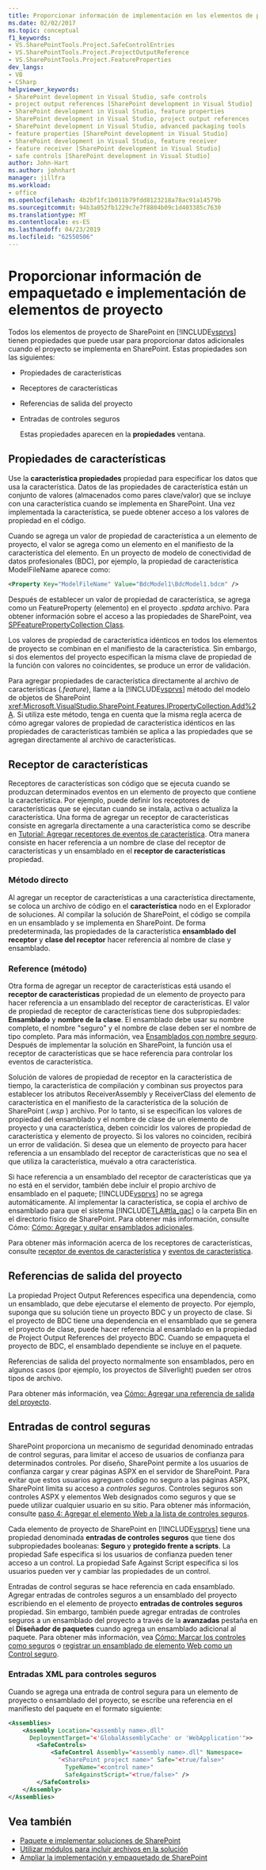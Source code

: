 ```yaml
---
title: Proporcionar información de implementación en los elementos de proyecto de empaquetado e | Microsoft Docs
ms.date: 02/02/2017
ms.topic: conceptual
f1_keywords:
- VS.SharePointTools.Project.SafeControlEntries
- VS.SharePointTools.Project.ProjectOutputReference
- VS.SharePointTools.Project.FeatureProperties
dev_langs:
- VB
- CSharp
helpviewer_keywords:
- SharePoint development in Visual Studio, safe controls
- project output references [SharePoint development in Visual Studio]
- SharePoint development in Visual Studio, feature properties
- SharePoint development in Visual Studio, project output references
- SharePoint development in Visual Studio, advanced packaging tools
- feature properties [SharePoint development in Visual Studio]
- SharePoint development in Visual Studio, feature receiver
- feature receiver [SharePoint development in Visual Studio]
- safe controls [SharePoint development in Visual Studio]
author: John-Hart
ms.author: johnhart
manager: jillfra
ms.workload:
- office
ms.openlocfilehash: 4b2bf1fc1b011b79fdd8123218a78ac91a14579b
ms.sourcegitcommit: 94b3a052fb1229c7e7f8804b09c1d403385c7630
ms.translationtype: MT
ms.contentlocale: es-ES
ms.lasthandoff: 04/23/2019
ms.locfileid: "62550506"
---
```

# <a name="provide-packaging-and-deployment-information-in-project-items"></a>Proporcionar información de empaquetado e implementación de elementos de proyecto
  Todos los elementos de proyecto de SharePoint en [!INCLUDE[vsprvs](../sharepoint/includes/vsprvs-md.md)] tienen propiedades que puede usar para proporcionar datos adicionales cuando el proyecto se implementa en SharePoint. Estas propiedades son las siguientes:

- Propiedades de características

- Receptores de características

- Referencias de salida del proyecto

- Entradas de controles seguros

  Estas propiedades aparecen en la **propiedades** ventana.

## <a name="feature-properties"></a>Propiedades de características
 Use la **característica propiedades** propiedad para especificar los datos que usa la característica. Datos de las propiedades de característica están un conjunto de valores (almacenados como pares clave/valor) que se incluye con una característica cuando se implementa en SharePoint. Una vez implementada la característica, se puede obtener acceso a los valores de propiedad en el código.

 Cuando se agrega un valor de propiedad de característica a un elemento de proyecto, el valor se agrega como un elemento en el manifiesto de la característica del elemento. En un proyecto de modelo de conectividad de datos profesionales (BDC), por ejemplo, la propiedad de característica ModelFileName aparece como:

```xml
<Property Key="ModelFileName" Value="BdcModel1\BdcModel1.bdcm" />
```

 Después de establecer un valor de propiedad de característica, se agrega como un FeatureProperty (elemento) en el proyecto *.spdata* archivo. Para obtener información sobre el acceso a las propiedades de SharePoint, vea [SPFeaturePropertyCollection Class](http://go.microsoft.com/fwlink/?LinkId=177391).

 Los valores de propiedad de característica idénticos en todos los elementos de proyecto se combinan en el manifiesto de la característica. Sin embargo, si dos elementos del proyecto especifican la misma clave de propiedad de la función con valores no coincidentes, se produce un error de validación.

 Para agregar propiedades de característica directamente al archivo de características (*.feature*), llame a la [!INCLUDE[vsprvs](../sharepoint/includes/vsprvs-md.md)] método del modelo de objetos de SharePoint <xref:Microsoft.VisualStudio.SharePoint.Features.IPropertyCollection.Add%2A>. Si utiliza este método, tenga en cuenta que la misma regla acerca de cómo agregar valores de propiedad de característica idénticos en las propiedades de características también se aplica a las propiedades que se agregan directamente al archivo de características.

## <a name="feature-receiver"></a>Receptor de características
 Receptores de características son código que se ejecuta cuando se produzcan determinados eventos en un elemento de proyecto que contiene la característica. Por ejemplo, puede definir los receptores de características que se ejecutan cuando se instala, activa o actualiza la característica. Una forma de agregar un receptor de características consiste en agregarla directamente a una característica como se describe en [Tutorial: Agregar receptores de eventos de característica](../sharepoint/walkthrough-add-feature-event-receivers.md). Otra manera consiste en hacer referencia a un nombre de clase del receptor de características y un ensamblado en el **receptor de características** propiedad.

### <a name="direct-method"></a>Método directo
 Al agregar un receptor de características a una característica directamente, se coloca un archivo de código en el **característica** nodo en el Explorador de soluciones. Al compilar la solución de SharePoint, el código se compila en un ensamblado y se implementa en SharePoint. De forma predeterminada, las propiedades de la característica **ensamblado del receptor** y **clase del receptor** hacer referencia al nombre de clase y ensamblado.

### <a name="reference-method"></a>Reference (método)
 Otra forma de agregar un receptor de características está usando el **receptor de características** propiedad de un elemento de proyecto para hacer referencia a un ensamblado del receptor de características. El valor de propiedad de receptor de características tiene dos subpropiedades: **Ensamblado** y **nombre de la clase**. El ensamblado debe usar su nombre completo, el nombre "seguro" y el nombre de clase deben ser el nombre de tipo completo. Para más información, vea [Ensamblados con nombre seguro](http://go.microsoft.com/fwlink/?LinkID=169573). Después de implementar la solución en SharePoint, la función usa el receptor de características que se hace referencia para controlar los eventos de característica.

 Solución de valores de propiedad de receptor en la característica de tiempo, la característica de compilación y combinan sus proyectos para establecer los atributos ReceiverAssembly y ReceiverClass del elemento de característica en el manifiesto de la característica de la solución de SharePoint (*.wsp* ) archivo. Por lo tanto, si se especifican los valores de propiedad del ensamblado y el nombre de clase de un elemento de proyecto y una característica, deben coincidir los valores de propiedad de característica y elemento de proyecto. Si los valores no coinciden, recibirá un error de validación. Si desea que un elemento de proyecto para hacer referencia a un ensamblado del receptor de características que no sea el que utiliza la característica, muévalo a otra característica.

 Si hace referencia a un ensamblado del receptor de características que ya no está en el servidor, también debe incluir el propio archivo de ensamblado en el paquete; [!INCLUDE[vsprvs](../sharepoint/includes/vsprvs-md.md)] no se agrega automáticamente. Al implementar la característica, se copia el archivo de ensamblado para que el sistema [!INCLUDE[TLA#tla_gac](../sharepoint/includes/tlasharptla-gac-md.md)] o la carpeta Bin en el directorio físico de SharePoint. Para obtener más información, consulte Cómo: [Cómo: Agregar y quitar ensamblados adicionales](../sharepoint/how-to-add-and-remove-additional-assemblies.md).

 Para obtener más información acerca de los receptores de características, consulte [receptor de eventos de característica](http://go.microsoft.com/fwlink/?LinkID=169574) y [eventos de característica](http://go.microsoft.com/fwlink/?LinkID=169575).

## <a name="project-output-references"></a>Referencias de salida del proyecto
 La propiedad Project Output References especifica una dependencia, como un ensamblado, que debe ejecutarse el elemento de proyecto. Por ejemplo, suponga que su solución tiene un proyecto BDC y un proyecto de clase. Si el proyecto de BDC tiene una dependencia en el ensamblado que se genera el proyecto de clase, puede hacer referencia al ensamblado en la propiedad de Project Output References del proyecto BDC. Cuando se empaqueta el proyecto de BDC, el ensamblado dependiente se incluye en el paquete.

 Referencias de salida del proyecto normalmente son ensamblados, pero en algunos casos (por ejemplo, los proyectos de Silverlight) pueden ser otros tipos de archivo.

 Para obtener más información, vea [Cómo: Agregar una referencia de salida del proyecto](../sharepoint/how-to-add-a-project-output-reference.md).

## <a name="safe-control-entries"></a>Entradas de control seguras
 SharePoint proporciona un mecanismo de seguridad denominado entradas de control seguras, para limitar el acceso de usuarios de confianza para determinados controles. Por diseño, SharePoint permite a los usuarios de confianza cargar y crear páginas ASPX en el servidor de SharePoint. Para evitar que estos usuarios agreguen código no seguro a las páginas ASPX, SharePoint limita su acceso a *controles seguros*. Controles seguros son controles ASPX y elementos Web designados como seguros y que se puede utilizar cualquier usuario en su sitio. Para obtener más información, consulte [paso 4: Agregar el elemento Web a la lista de controles seguros](http://go.microsoft.com/fwlink/?LinkID=171014).

 Cada elemento de proyecto de SharePoint en [!INCLUDE[vsprvs](../sharepoint/includes/vsprvs-md.md)] tiene una propiedad denominada **entradas de controles seguros** que tiene dos subpropiedades booleanas: **Seguro** y **protegido frente a scripts**. La propiedad Safe especifica si los usuarios de confianza pueden tener acceso a un control. La propiedad Safe Against Script especifica si los usuarios pueden ver y cambiar las propiedades de un control.

 Entradas de control seguras se hace referencia en cada ensamblado. Agregar entradas de controles seguros a un ensamblado del proyecto escribiendo en el elemento de proyecto **entradas de controles seguros** propiedad. Sin embargo, también puede agregar entradas de controles seguros a un ensamblado del proyecto a través de la **avanzadas** pestaña en el **Diseñador de paquetes** cuando agrega un ensamblado adicional al paquete. Para obtener más información, vea [Cómo: Marcar los controles como seguros](../sharepoint/how-to-mark-controls-as-safe-controls.md) o [registrar un ensamblado de elemento Web como un Control seguro](http://go.microsoft.com/fwlink/?LinkID=171013).

### <a name="xml-entries-for-safe-controls"></a>Entradas XML para controles seguros
 Cuando se agrega una entrada de control segura para un elemento de proyecto o ensamblado del proyecto, se escribe una referencia en el manifiesto del paquete en el formato siguiente:

```xml
<Assemblies>
    <Assembly Location="<assembly name>.dll"
      DeploymentTarget="<'GlobalAssemblyCache' or 'WebApplication'">>
        <SafeControls>
            <SafeControl Assembly="<assembly name>.dll" Namespace=
              "<SharePoint project name>" Safe="<true/false>"
                TypeName="<control name>"
                SafeAgainstScript="<true/false>" />
        </SafeControls>
    </Assembly>
</Assemblies>
```

## <a name="see-also"></a>Vea también
- [Paquete e implementar soluciones de SharePoint](../sharepoint/packaging-and-deploying-sharepoint-solutions.md)
- [Utilizar módulos para incluir archivos en la solución](../sharepoint/using-modules-to-include-files-in-the-solution.md)
- [Ampliar la implementación y empaquetado de SharePoint](../sharepoint/extending-sharepoint-packaging-and-deployment.md)
